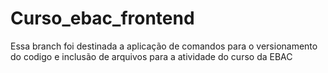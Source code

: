 # Curso_ebac_frontend
Essa branch foi destinada a aplicação de comandos para o versionamento do codigo e inclusão de arquivos para a atividade do curso da EBAC
